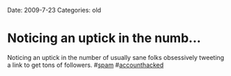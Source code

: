 Date: 2009-7-23
Categories: old

# Noticing an uptick in the numb...

Noticing an uptick in the number of usually sane folks obsessively tweeting a link to get tons of followers. #<a href="http://search.twitter.com/search?q=%23spam">spam</a> #<a href="http://search.twitter.com/search?q=%23accounthacked">accounthacked</a>

